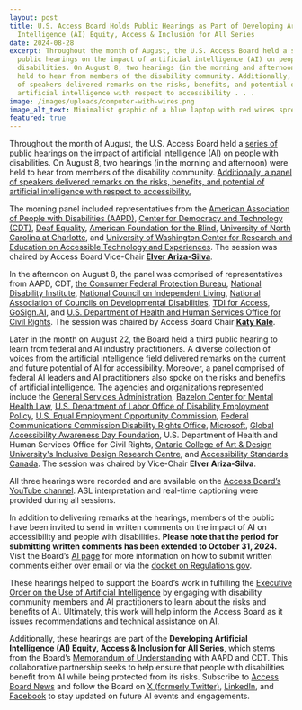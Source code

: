```yaml
---
layout: post
title: U.S. Access Board Holds Public Hearings as Part of Developing Artificial
  Intelligence (AI) Equity, Access & Inclusion for All Series
date: 2024-08-28
excerpt: Throughout the month of August, the U.S. Access Board held a series of
  public hearings on the impact of artificial intelligence (AI) on people with
  disabilities. On August 8, two hearings (in the morning and afternoon) were
  held to hear from members of the disability community. Additionally, a panel
  of speakers delivered remarks on the risks, benefits, and potential of
  artificial intelligence with respect to accessibility . . .
image: /images/uploads/computer-with-wires.png
image_alt_text: Minimalist graphic of a blue laptop with red wires spreading outwards from it.
featured: true
---
```

Throughout the month of August, the U.S. Access Board held a [series of public hearings](https://www.access-board.gov/news/2024/07/09/u-s-access-board-holds-hearings-on-artificial-intelligence-ai-for-disability-community-and-ai-practitioners/) on the impact of artificial intelligence (AI) on people with disabilities. On August 8, two hearings (in the morning and afternoon) were held to hear from members of the disability community. [Additionally, a panel of speakers delivered remarks on the risks, benefits, and potential of artificial intelligence with respect to accessibility.](<>)

The morning panel included representatives from the [American Association of People with Disabilities (AAPD)](https://www.aapd.com/), [Center for Democracy and Technology (CDT)](https://cdt.org/), [Deaf Equality](https://www.deafequality.org/), [American Foundation for the Blind](https://www.afb.org/), [University of North Carolina at Charlotte](https://www.charlotte.edu/), and [University of Washington Center for Research and Education on Accessible Technology and Experiences](https://create.uw.edu/). The session was chaired by Access Board Vice-Chair **[Elver Ariza-Silva](https://www.access-board.gov/about/board-members/elver-ariza-silva/)**.

In the afternoon on August 8, the panel was comprised of representatives from AAPD, CDT, [the Consumer Federal Protection Bureau](https://www.consumerfinance.gov/), [National Disability Institute](https://www.nationaldisabilityinstitute.org/), [National Council on Independent Living](https://ncil.org/), [National Association of Councils on Developmental Disabilities](https://nacdd.org/), [TDI for Access](https://tdiforaccess.org/), [GoSign.AI](https://www.gosign.ai/), and [U.S. Department of Health and Human Services Office for Civil Rights](https://www.hhs.gov/ocr/index.html). The session was chaired by Access Board Chair **[Katy Kale](https://www.access-board.gov/about/board-members/federal-gsa/)**.

Later in the month on August 22, the Board held a third public hearing to learn from federal and AI industry practitioners. A diverse collection of voices from the artificial intelligence field delivered remarks on the current and future potential of AI for accessibility. Moreover, a panel comprised of federal AI leaders and AI practitioners also spoke on the risks and benefits of artificial intelligence. The agencies and organizations represented include the [General Services Administration](https://www.gsa.gov/), [Bazelon Center for Mental Health Law](https://www.bazelon.org/), [U.S. Department of Labor Office of Disability Employment Policy](https://www.dol.gov/agencies/odep), [U.S. Equal Employment Opportunity Commission](https://www.eeoc.gov/), [Federal Communications Commission Disability Rights Office](https://www.fcc.gov/accessibility), [Microsoft](https://www.microsoft.com/en-us/accessibility/), [Global Accessibility Awareness Day Foundation](https://accessibility.day/), U.S. Department of Health and Human Services Office for Civil Rights, [Ontario College of Art & Design University's Inclusive Design Research Centre](https://idrc.ocadu.ca/), and [Accessibility Standards Canada](https://accessible.canada.ca/). The session was chaired by Vice-Chair **Elver Ariza-Silva**.

All three hearings were recorded and are available on the [Access Board’s YouTube channel](https://www.youtube.com/channel/UC5tRWTtV5eSw68N3tSpmyWw). ASL interpretation and real-time captioning were provided during all sessions.

In addition to delivering remarks at the hearings, members of the public have been invited to send in written comments on the impact of AI on accessibility and people with disabilities. **Please note that the period for submitting written comments has been extended to October 31, 2024.** Visit the Board’s [AI page](https://www.access-board.gov/ai/) for more information on how to submit written comments either over email or via the [docket on Regulations.gov](https://www.regulations.gov/document/ATBCB-2024-0005-0001).

These hearings helped to support the Board’s work in fulfilling the [Executive Order on the Use of Artificial Intelligence](https://www.whitehouse.gov/briefing-room/presidential-actions/2023/10/30/executive-order-on-the-safe-secure-and-trustworthy-development-and-use-of-artificial-intelligence/) by engaging with disability community members and AI practitioners to learn about the risks and benefits of AI. Ultimately, this work will help inform the Access Board as it issues recommendations and technical assistance on AI.

Additionally, these hearings are part of the **Developing Artificial Intelligence (AI) Equity, Access & Inclusion for All Series**, which stems from the Board’s [Memorandum of Understanding](https://www.access-board.gov/ai-mou/) with AAPD and CDT. This collaborative partnership seeks to help ensure that people with disabilities benefit from AI while being protected from its risks. Subscribe to [Access Board News](https://public.govdelivery.com/accounts/USACCESS/subscriber/qualify?commit=Subscribe&topic_id=USACCESS_1) and follow the Board on [X (formerly Twitter)](https://twitter.com/AccessBoard), [LinkedIn](https://www.linkedin.com/company/us-access-board), and [Facebook](https://www.facebook.com/usaccessboard) to stay updated on future AI events and engagements.
